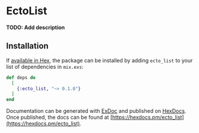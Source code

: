 # EctoList

**TODO: Add description**

## Installation

If [available in Hex](https://hex.pm/docs/publish), the package can be installed
by adding `ecto_list` to your list of dependencies in `mix.exs`:

```elixir
def deps do
  [
    {:ecto_list, "~> 0.1.0"}
  ]
end
```

Documentation can be generated with [ExDoc](https://github.com/elixir-lang/ex_doc)
and published on [HexDocs](https://hexdocs.pm). Once published, the docs can
be found at [https://hexdocs.pm/ecto_list](https://hexdocs.pm/ecto_list).

